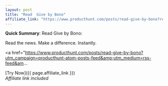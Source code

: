 ```yaml
---
layout: post
title: "Read  Give by Bono"
affiliate_link: "https://www.producthunt.com/posts/read-give-by-bono?ref=autoverse&utm_source=autoverse"
---
```


**Quick Summary**: Read  Give by Bono: <p>
            Read the news. Make a difference. Instantly.
          </p>
          <p>
            <a href="https://www.producthunt.com/posts/read-give-by-bono?utm_campaign=producthunt-atom-posts-feed&amp;utm_medium=rss-feed&am...

[Try Now]({{ page.affiliate_link }})  
*Affiliate link included*
